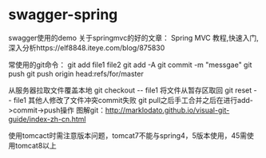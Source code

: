 # swagger-spring
swagger使用的demo
关于springmvc的好的文章：
Spring MVC 教程,快速入门,深入分析https://elf8848.iteye.com/blog/875830


常使用的git命令：
git add  file1 file2
git add -A
git commit -m "messgae"
git push
git push origin head:refs/for/master

从服务器拉取文件覆盖本地
git checkout -- file1
将文件从暂存区取回
git reset -- file1
其他人修改了文件冲突commit失败
git pull之后手工合并之后在进行add->commit->push操作
图解git：http://marklodato.github.io/visual-git-guide/index-zh-cn.html


使用tomcact时需注意版本问题，tomcat7不能与spring4，5版本使用，45需使用tomcat8以上
